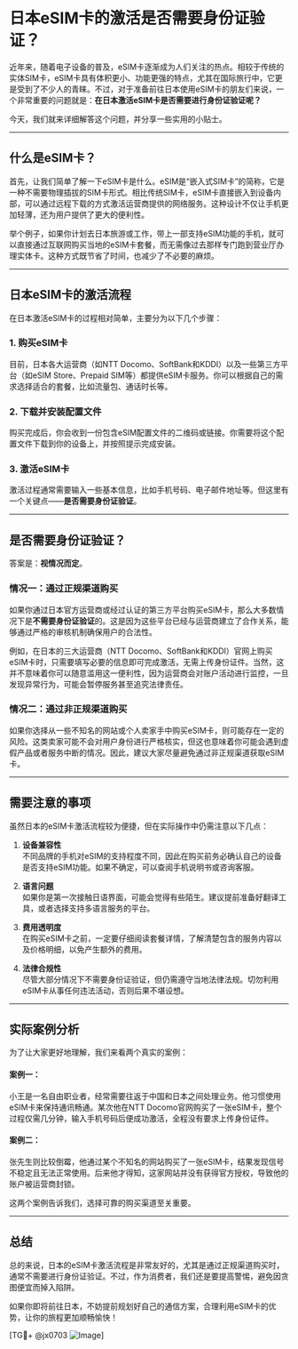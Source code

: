 # 日本eSIM卡的激活是否需要身份证验证？

近年来，随着电子设备的普及，eSIM卡逐渐成为人们关注的热点。相较于传统的实体SIM卡，eSIM卡具有体积更小、功能更强的特点，尤其在国际旅行中，它更是受到了不少人的青睐。不过，对于准备前往日本使用eSIM卡的朋友们来说，一个非常重要的问题就是：**在日本激活eSIM卡是否需要进行身份证验证呢？**

今天，我们就来详细解答这个问题，并分享一些实用的小贴士。

---

## 什么是eSIM卡？

首先，让我们简单了解一下eSIM卡是什么。eSIM是“嵌入式SIM卡”的简称，它是一种不需要物理插拔的SIM卡形式。相比传统SIM卡，eSIM卡直接嵌入到设备内部，可以通过远程下载的方式激活运营商提供的网络服务。这种设计不仅让手机更加轻薄，还为用户提供了更大的便利性。

举个例子，如果你计划去日本旅游或工作，带上一部支持eSIM功能的手机，就可以直接通过互联网购买当地的eSIM卡套餐，而无需像过去那样专门跑到营业厅办理实体卡。这种方式既节省了时间，也减少了不必要的麻烦。

---

## 日本eSIM卡的激活流程

在日本激活eSIM卡的过程相对简单，主要分为以下几个步骤：

### 1. 购买eSIM卡
目前，日本各大运营商（如NTT Docomo、SoftBank和KDDI）以及一些第三方平台（如eSIM Store、Prepaid SIM等）都提供eSIM卡服务。你可以根据自己的需求选择适合的套餐，比如流量包、通话时长等。

### 2. 下载并安装配置文件
购买完成后，你会收到一份包含eSIM配置文件的二维码或链接。你需要将这个配置文件下载到你的设备上，并按照提示完成安装。

### 3. 激活eSIM卡
激活过程通常需要输入一些基本信息，比如手机号码、电子邮件地址等。但这里有一个关键点——**是否需要身份证验证**。

---

## 是否需要身份证验证？

答案是：**视情况而定**。

### 情况一：通过正规渠道购买
如果你通过日本官方运营商或经过认证的第三方平台购买eSIM卡，那么大多数情况下是**不需要身份证验证**的。这是因为这些平台已经与运营商建立了合作关系，能够通过严格的审核机制确保用户的合法性。

例如，在日本的三大运营商（NTT Docomo、SoftBank和KDDI）官网上购买eSIM卡时，只需要填写必要的信息即可完成激活，无需上传身份证件。当然，这并不意味着你可以随意滥用这一便利性，因为运营商会对账户活动进行监控，一旦发现异常行为，可能会暂停服务甚至追究法律责任。

### 情况二：通过非正规渠道购买
如果你选择从一些不知名的网站或个人卖家手中购买eSIM卡，则可能存在一定的风险。这类卖家可能不会对用户身份进行严格核实，但这也意味着你可能会遇到虚假产品或者服务中断的情况。因此，建议大家尽量避免通过非正规渠道获取eSIM卡。

---

## 需要注意的事项

虽然日本的eSIM卡激活流程较为便捷，但在实际操作中仍需注意以下几点：

1. **设备兼容性**  
   不同品牌的手机对eSIM的支持程度不同，因此在购买前务必确认自己的设备是否支持eSIM功能。如果不确定，可以查阅手机说明书或咨询客服。

2. **语言问题**  
   如果你是第一次接触日语界面，可能会觉得有些陌生。建议提前准备好翻译工具，或者选择支持多语言服务的平台。

3. **费用透明度**  
   在购买eSIM卡之前，一定要仔细阅读套餐详情，了解清楚包含的服务内容以及价格明细，以免产生额外的费用。

4. **法律合规性**  
   尽管大部分情况下不需要身份证验证，但仍需遵守当地法律法规。切勿利用eSIM卡从事任何违法活动，否则后果不堪设想。

---

## 实际案例分析

为了让大家更好地理解，我们来看两个真实的案例：

#### 案例一：
小王是一名自由职业者，经常需要往返于中国和日本之间处理业务。他习惯使用eSIM卡来保持通讯畅通。某次他在NTT Docomo官网购买了一张eSIM卡，整个过程仅需几分钟，输入手机号码后便成功激活，全程没有要求上传身份证件。

#### 案例二：
张先生则比较倒霉，他通过某个不知名的网站购买了一张eSIM卡，结果发现信号不稳定且无法正常使用。后来他才得知，这家网站并没有获得官方授权，导致他的账户被运营商封锁。

这两个案例告诉我们，选择可靠的购买渠道至关重要。

---

## 总结

总的来说，日本的eSIM卡激活流程是非常友好的，尤其是通过正规渠道购买时，通常不需要进行身份证验证。不过，作为消费者，我们还是要提高警惕，避免因贪图便宜而掉入陷阱。

如果你即将前往日本，不妨提前规划好自己的通信方案，合理利用eSIM卡的优势，让你的旅程更加顺畅愉快！

[TG💪+ @jx0703 ![Image](https://github.com/user-attachments/assets/dbca1d08-cadb-493c-b0ec-ad6f7a83f270)]